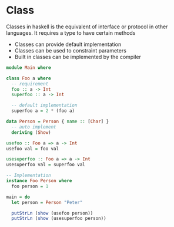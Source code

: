 # Class

Classes in haskell is the equivalent of interface or protocol in other
languages. It requires a type to have certain methods

- Classes can provide default implementation
- Classes can be used to constraint parameters
- Built in classes can be implemented by the compiler

```haskell
module Main where

class Foo a where
  -- requirement
  foo :: a -> Int
  superfoo :: a -> Int

  -- default implementation
  superfoo a = 2 * (foo a)

data Person = Person { name :: [Char] }
  -- auto implement
  deriving (Show)

usefoo :: Foo a => a -> Int
usefoo val = foo val

usesuperfoo :: Foo a => a -> Int
usesuperfoo val = superfoo val

-- Implementation
instance Foo Person where
  foo person = 1

main = do
  let person = Person "Peter"

  putStrLn (show (usefoo person))
  putStrLn (show (usesuperfoo person))
```

